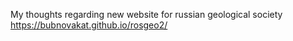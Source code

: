 My thoughts regarding new website for russian geological society
https://bubnovakat.github.io/rosgeo2/

